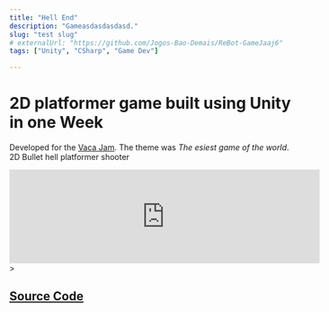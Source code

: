 ```yaml
---
title: "Hell End"
description: "Gameasdasdasdasd."
slug: "test slug"
# externalUrl: "https://github.com/Jogos-Bao-Demais/ReBot-GameJaaj6"
tags: ["Unity", "CSharp", "Game Dev"]

---
```

# 2D platformer game built using Unity in one Week 

Developed for the [Vaca Jam](https://itch.io/jam/vacajam-meio/rate/1238332). The theme was _The esiest game of the world_.
2D Bullet hell platformer shooter

<iframe frameborder="0" src="https://itch.io/embed/1238332?bg_color=290d27&amp;fg_color=eccd84&amp;link_color=d467db&amp;border_color=d8ad5b" width="552" height="167"><a href="https://gabriel-spinola.itch.io/vacajam">Hell End by Gabriel-Spinola, aahnnt, Danji &lt;3</a></iframe>>

## [Source Code](https://github.com/Gabriel-Spinola/Vaca-Jam)